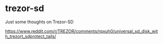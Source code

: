 <!--
# [rights]  Copyright 2022 brianddk at github https://github.com/brianddk
# [license] Apache 2.0 License https://www.apache.org/licenses/LICENSE-2.0
# [repo]    github.com/brianddk/trezor-sd
# [btc]     BTC-b32: bc1qwc2203uym96u0nmq04pcgqfs9ldqz9l3mz8fpj
# [tipjar]  github.com/brianddk/reddit/blob/master/tipjar/tipjar.txt
-->

# trezor-sd
Just some thoughts on Trezor-SD

https://www.reddit.com/r/TREZOR/comments/rqxuh0/universal_sd_disk_with_trezort_sdprotect_tails/
